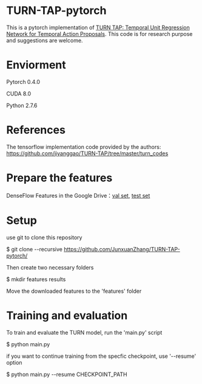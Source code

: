 # TURN-TAP-pytorch
This is a pytorch implementation of [TURN TAP: Temporal Unit Regression Network for Temporal Action Proposals](https://arxiv.org/abs/1703.06189). This code is for research purpose and suggestions are welcome.

# Enviorment
Pytorch 0.4.0

CUDA 8.0

Python 2.7.6

# References
The tensorflow implementation code provided by the authors: https://github.com/jiyanggao/TURN-TAP/tree/master/turn_codes

# Prepare the features
DenseFlow Features in the Google Drive：[val set](https://drive.google.com/file/d/1-6dmY_Uy-H19HxvfK_wUFQCYHmlPzwFx/view?usp=sharing), [test set](https://drive.google.com/file/d/1Qm9lIJQFm5s6hDSB_2k1tj8q2tnabflJ/view?usp=sharing)

# Setup
use git to clone this repository

$ git clone --recursive https://github.com/JunxuanZhang/TURN-TAP-pytorch/

Then create two necessary folders

$ mkdir features results

Move the downloaded features to the 'features' folder

# Training and evaluation
To train and evaluate the TURN model, run the 'main.py' script

$ python main.py

if you want to continue training from the specfic checkpoint, use '--resume' option

$ python main.py --resume CHECKPOINT_PATH

